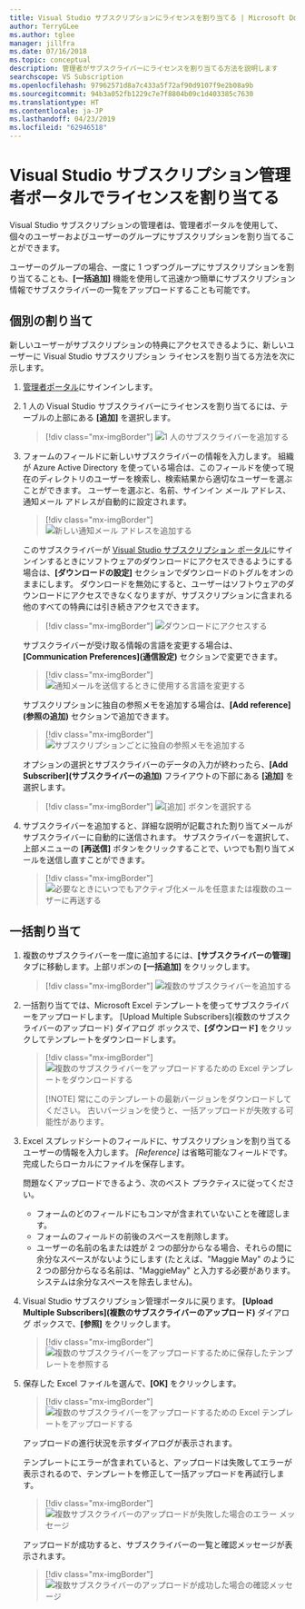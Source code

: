 ```yaml
---
title: Visual Studio サブスクリプションにライセンスを割り当てる | Microsoft Docs
author: TerryGLee
ms.author: tglee
manager: jillfra
ms.date: 07/16/2018
ms.topic: conceptual
description: 管理者がサブスクライバーにライセンスを割り当てる方法を説明します
searchscope: VS Subscription
ms.openlocfilehash: 97962571d8a7c433a5f72af90d9107f9e2b08a9b
ms.sourcegitcommit: 94b3a052fb1229c7e7f8804b09c1d403385c7630
ms.translationtype: HT
ms.contentlocale: ja-JP
ms.lasthandoff: 04/23/2019
ms.locfileid: "62946518"
---
```

# <a name="assign-licenses-in-the-visual-studio-subscriptions-administrator-portal"></a>Visual Studio サブスクリプション管理者ポータルでライセンスを割り当てる

Visual Studio サブスクリプションの管理者は、管理者ポータルを使用して、個々のユーザーおよびユーザーのグループにサブスクリプションを割り当てることができます。

ユーザーのグループの場合、一度に 1 つずつグループにサブスクリプションを割り当てることも、**[一括追加]** 機能を使用して迅速かつ簡単にサブスクリプション情報でサブスクライバーの一覧をアップロードすることも可能です。

## <a name="individual-assignments"></a>個別の割り当て

新しいユーザーがサブスクリプションの特典にアクセスできるように、新しいユーザーに Visual Studio サブスクリプション ライセンスを割り当てる方法を次に示します。

1. [管理者ポータル](https://manage.visualstudio.com)にサインインします。

2. 1 人の Visual Studio サブスクライバーにライセンスを割り当てるには、テーブルの上部にある **[追加]** を選択します。
   > [!div class="mx-imgBorder"]
   > ![1 人のサブスクライバーを追加する](media/add-single-subscriber.png)

3. フォームのフィールドに新しいサブスクライバーの情報を入力します。 組織が Azure Active Directory を使っている場合は、このフィールドを使って現在のディレクトリのユーザーを検索し、検索結果から適切なユーザーを選ぶことができます。 ユーザーを選ぶと、名前、サインイン メール アドレス、通知メール アドレスが自動的に設定されます。
   > [!div class="mx-imgBorder"]
   > ![新しい通知メール アドレスを追加する](media/add-new-subscriber-notification-email.png)

    このサブスクライバーが [Visual Studio サブスクリプション ポータル](https://my.visualstudio.com?wt.mc_id=o~msft~docs)にサインインするときにソフトウェアのダウンロードにアクセスできるようにする場合は、**[ダウンロードの設定]** セクションでダウンロードのトグルをオンのままにします。 ダウンロードを無効にすると、ユーザーはソフトウェアのダウンロードにアクセスできなくなりますが、サブスクリプションに含まれる他のすべての特典には引き続きアクセスできます。
   > [!div class="mx-imgBorder"]
   > ![ダウンロードにアクセスする](media/access-to-downloads.png)

    サブスクライバーが受け取る情報の言語を変更する場合は、**[Communication Preferences]\(通信設定\)** セクションで変更できます。
   > [!div class="mx-imgBorder"]
   > ![通知メールを送信するときに使用する言語を変更する](media/change-subscriber-communication-preference.png)

    サブスクリプションに独自の参照メモを追加する場合は、**[Add reference]\(参照の追加\)** セクションで追加できます。
   > [!div class="mx-imgBorder"]
   > ![サブスクリプションごとに独自の参照メモを追加する](media/add-subscriber-reference-notes.png)

    オプションの選択とサブスクライバーのデータの入力が終わったら、**[Add Subscriber]\(サブスクライバーの追加\)** フライアウトの下部にある **[追加]** を選択します。
   > [!div class="mx-imgBorder"]
   > ![[追加] ボタンを選択する](media/add-button.png)

4. サブスクライバーを追加すると、詳細な説明が記載された割り当てメールがサブスクライバーに自動的に送信されます。 サブスクライバーを選択して、上部メニューの **[再送信]** ボタンをクリックすることで、いつでも割り当てメールを送信し直すことができます。
   > [!div class="mx-imgBorder"]
   > ![必要なときにいつでもアクティブ化メールを任意または複数のユーザーに再送する](media/resend-subscriber-activation-emails.png)

## <a name="bulk-assignments"></a>一括割り当て

1. 複数のサブスクライバーを一度に追加するには、**[サブスクライバーの管理]** タブに移動します。上部リボンの **[一括追加]** をクリックします。
   > [!div class="mx-imgBorder"]
   > ![複数のサブスクライバーを追加する](media/add-multiple-subscribers.png)

2. 一括割り当てでは、Microsoft Excel テンプレートを使ってサブスクライバーをアップロードします。 [Upload Multiple Subscribers]\(複数のサブスクライバーのアップロード\) ダイアログ ボックスで、**[ダウンロード]** をクリックしてテンプレートをダウンロードします。
   > [!div class="mx-imgBorder"]
   > ![複数のサブスクライバーをアップロードするための Excel テンプレートをダウンロードする](media/download-template-upload-subscribers.png)
   >
   > [!NOTE]
   > 常にこのテンプレートの最新バージョンをダウンロードしてください。 古いバージョンを使うと、一括アップロードが失敗する可能性があります。

3. Excel スプレッドシートのフィールドに、サブスクリプションを割り当てるユーザーの情報を入力します。 *[Reference]* は省略可能なフィールドです。完成したらローカルにファイルを保存します。

   問題なくアップロードできるよう、次のベスト プラクティスに従ってください。

    - フォームのどのフィールドにもコンマが含まれていないことを確認します。
    - フォームのフィールドの前後のスペースを削除します。
    - ユーザーの名前の名または姓が 2 つの部分からなる場合、それらの間に余分なスペースがないようにします (たとえば、"Maggie May" のように 2 つの部分からなる名前は、"MaggieMay" と入力する必要があります。システムは余分なスペースを除去しません)。

4. Visual Studio サブスクリプション管理ポータルに戻ります。 **[Upload Multiple Subscribers]\(複数のサブスクライバーのアップロード\)** ダイアログ ボックスで、**[参照]** をクリックします。
   > [!div class="mx-imgBorder"]
   > ![複数のサブスクライバーをアップロードするために保存したテンプレートを参照する](media/bulk-add-browse-saved-template.png)

5. 保存した Excel ファイルを選んで、**[OK]** をクリックします。
   > [!div class="mx-imgBorder"]
   > ![複数のサブスクライバーをアップロードするための Excel テンプレートをアップロードする](media/bulk-upload-subscribers.png)

    アップロードの進行状況を示すダイアログが表示されます。

    テンプレートにエラーが含まれていると、アップロードは失敗してエラーが表示されるので、テンプレートを修正して一括アップロードを再試行します。
   > [!div class="mx-imgBorder"]
   > ![複数サブスクライバーのアップロードが失敗した場合のエラー メッセージ](media/bulk-add-template-failed.png)

    アップロードが成功すると、サブスクライバーの一覧と確認メッセージが表示されます。
   > [!div class="mx-imgBorder"]
   > ![複数サブスクライバーのアップロードが成功した場合の確認メッセージ](media/bulk-add-template-success.png)
